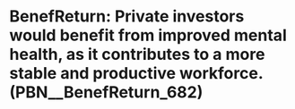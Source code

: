 # BenefReturn: __Private investors would benefit from improved mental health, as it contributes to a more stable and productive workforce.__ (PBN__BenefReturn_682)

